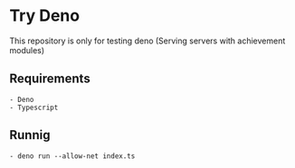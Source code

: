 # Try Deno

This repository is only for testing deno (Serving servers with achievement modules)

## Requirements

    - Deno
    - Typescript

## Runnig

    - deno run --allow-net index.ts 

